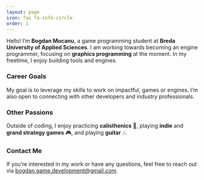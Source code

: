 ```yaml
---
layout: page
icon: fas fa-info-circle
order: 1
---
```


Hello! I’m **Bogdan Mocanu**, a game programming student at **Breda University of Applied Sciences**. I am working towards becoming an engine programmer, focusing on **graphics programming** at the moment. In my freetime, I enjoy building tools and engines.

### Career Goals

My goal is to leverage my skills to work on impactful, games or engines. I’m also open to connecting with other developers and industry professionals.

### Other Passions

Outside of coding, I enjoy practicing **calisthenics** 💪, playing **indie** and **grand strategy games** 🎮, and playing **guitar** 🎶.

### Contact Me

If you’re interested in my work or have any questions, feel free to reach out via [bogdan.game.development@gmail.com](mailto:bogdan.game.development@gmail.com).
